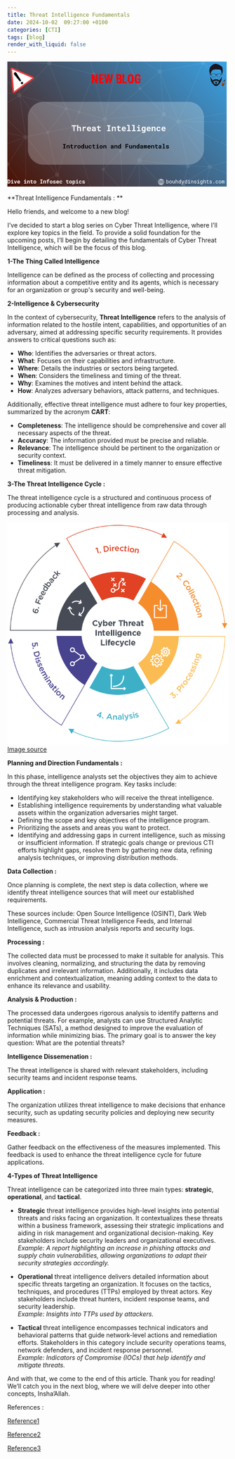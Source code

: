 ```yaml
---
title: Threat Intelligence Fundamentals 
date: 2024-10-02  09:27:00 +0100
categories: [CTI]
tags: [blog]
render_with_liquid: false
---
```


![Desktop View](/media/CTI1.png)

**Threat Intelligence Fundamentals :  **

Hello friends, and welcome to a new blog!

I’ve decided to start a blog series on Cyber Threat Intelligence, where I’ll explore key topics in the field. To provide a solid foundation for the upcoming posts, I’ll begin by detailing the fundamentals of Cyber Threat Intelligence, which will be the focus of this blog.

**1-The Thing Called Intelligence**

Intelligence can be defined as the process of collecting and processing information about a competitive entity and its agents, which is necessary for an organization or group's security and well-being.

**2-Intelligence & Cybersecurity**

In the context of cybersecurity, **Threat Intelligence** refers to the analysis of information related to the hostile intent, capabilities, and opportunities of an adversary, aimed at addressing specific security requirements. It provides answers to critical questions such as:

- **Who**:  Identifies the adversaries or threat actors.
- **What**: Focuses on their capabilities and infrastructure.
- **Where**: Details the industries or sectors being targeted.
- **When**: Considers the timeliness and timing of the threat.
- **Why**: Examines the motives and intent behind the attack.
- **How**: Analyzes adversary behaviors, attack patterns, and techniques.

Additionally, effective threat intelligence must adhere to four key properties, summarized by the acronym **CART**:

- **Completeness**: The intelligence should be comprehensive and cover all necessary aspects of the threat.
- **Accuracy**: The information provided must be precise and reliable.
- **Relevance**: The intelligence should be pertinent to the organization or security context.
- **Timeliness**: It must be delivered in a timely manner to ensure effective threat mitigation.



**3-The Threat Intelligence Cycle :**

The threat intelligence cycle is a structured and continuous process of producing actionable cyber threat intelligence from raw data through processing and analysis.



![Desktop View](/media/CTI2.png)
    [Image source](https://threat.media/definition/what-is-the-threat-intelligence-lifecycle/)

**Planning and Direction Fundamentals :**

In this phase, intelligence analysts set the objectives they aim to achieve through the threat intelligence program. Key tasks include:

- Identifying key stakeholders who will receive the threat intelligence.
- Establishing intelligence requirements by understanding what valuable assets within the organization adversaries might target.
- Defining the scope and key objectives of the intelligence program.
- Prioritizing the assets and areas you want to protect.
- Identifying and addressing gaps in current intelligence, such as missing or insufficient information. If strategic goals change or previous CTI efforts highlight gaps, resolve them by gathering new data, refining analysis techniques, or improving distribution methods.


**Data Collection :**

Once planning is complete, the next step is data collection, where we identify threat intelligence sources that will meet our established requirements.

These sources include: Open Source Intelligence (OSINT), Dark Web Intelligence, Commercial Threat Intelligence Feeds, and Internal Intelligence, such as intrusion analysis reports and security logs.

**Processing :**

The collected data must be processed to make it suitable for analysis. This involves cleaning, normalizing, and structuring the data by removing duplicates and irrelevant information. Additionally, it includes data enrichment and contextualization, meaning adding context to the data to enhance its relevance and usability.

**Analysis & Production :**

The processed data undergoes rigorous analysis to identify patterns and potential threats. For example, analysts can use Structured Analytic Techniques (SATs), a method designed to improve the evaluation of information while minimizing bias. The primary goal is to answer the key question: What are the potential threats?

**Intelligence Dissemenation :**

The threat intelligence is shared with relevant stakeholders, including security teams and incident response teams.


**Application :**

The organization utilizes threat intelligence to make decisions that enhance security, such as updating security policies and deploying new security measures.

**Feedback :** 

Gather feedback on the effectiveness of the measures implemented. This feedback is used to enhance the threat intelligence cycle for future applications.


**4-Types of Threat Intelligence**

Threat intelligence can be categorized into three main types: **strategic**, **operational**, and **tactical**.

* **Strategic** threat intelligence provides high-level insights into potential threats and risks facing an organization. It contextualizes these threats within a business framework, assessing their strategic implications and aiding in risk management and organizational decision-making. Key stakeholders include security leaders and organizational executives.  
*Example:* *A report highlighting an increase in phishing attacks and supply chain vulnerabilities, allowing organizations to adapt their security strategies accordingly.*

* **Operational** threat intelligence delivers detailed information about specific threats targeting an organization. It focuses on the tactics, techniques, and procedures (TTPs) employed by threat actors. Key stakeholders include threat hunters, incident response teams, and security leadership.  
*Example:* *Insights into TTPs used by attackers.*

* **Tactical** threat intelligence encompasses technical indicators and behavioral patterns that guide network-level actions and remediation efforts. Stakeholders in this category include security operations teams, network defenders, and incident response personnel.  
*Example:* *Indicators of Compromise (IOCs) that help identify and mitigate threats.*




And with that, we come to the end of this article. Thank you for reading! We’ll catch you in the next blog, where we will delve deeper into other concepts, Insha’Allah.


References : 

[Reference1](https://kravensecurity.com/the-threat-intelligence-lifecycle/#:~:text=It%20can%20be%20used%20as,Analysis%2C%20Dissemination%2C%20and%20Feedback.)

[Reference2](https://www.dragos.com/wp-content/uploads/Industrial-Control-Threat-Intelligence-Whitepaper.pdf)

[Reference3](https://medium.com/katies-five-cents/a-cyber-threat-intelligence-self-study-plan-part-1-968b5a8daf9a)

